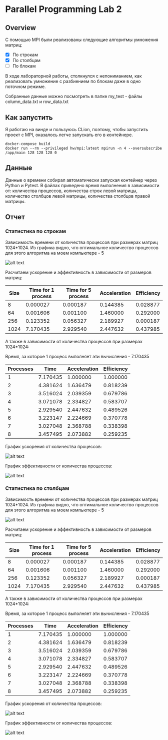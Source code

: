 # Parallel Programming Lab 2

## Overview
С помощью MPI были реализованы следующие алгоритмы умножения матриц:
- [x] По строкам
- [x] По столбцам
- [ ] По блокам

В ходе лабораторной работы, столкнулся с непониманием, 
как реализовать умножение с разбиением по блокам даже в
одно поточном режиме.

Собранные данные можно посмотреть в папке my_test - 
файлы column_data.txt и row_data.txt

## Как запустить
Я работаю на винде и пользуюсь CLion, поэтому, чтобы запустить проект с MPI,
оказалось легче запускать его в контейнере.

    docker-compose build
    docker run --rm --privileged hw/mpi:latest mpirun -n 4 --oversubscribe /app/main 128 128 128 0

## Данные
Данные о времени собирал автоматически запуская контейнер через Python и Pytest.
В файлах приведено время выполнения в зависимости от:
количества процессов, количества строк левой матрицы,
количество столбцов левой матрицы, количества столбцов правой матрицы.

## Отчет

### Статистика по строкам
Зависимость времени от количества процессов 
при размерах матриц 1024*1024. Из графика видно, что
оптимальное количество процессов для этого алгоритма
на моем компьютере - 5

![alt text](https://github.com/Dmitry-Vargin-HSE-works/ParallelProgrammingLab2/tree/master/my_test/img/by_rows/time_by_process.png)

Расчитаем ускорение и эффективность в зависимости от размеров матриц:

| Size | Time for 1 process | Time for 5 process | Acceleration | Efficiency |
|------|--------------------|--------------------|--------------|------------|
| 8    | 0.000027           | 0.000187           | 0.144385     | 0.028877   |
| 64   | 0.001606           | 0.001100           | 1.460000     | 0.292000   |
| 256  | 0.123352           | 0.056327           | 2.189927     | 0.000187   |
| 1024 | 7.170435           | 2.929540           | 2.447632     | 0.437985   |

А также в зависимости от количества процессов при размерах 1024*1024:

Время, за которое 1 процесс выполняет эти вычисления - 7.170435

| Processes | Time     | Acceleration | Efficiency |
|-----------|----------|--------------|------------|
| 1         | 7.170435 | 1.000000     | 1.000000   |
| 2         | 4.381624 | 1.636479     | 0.818239   |
| 3         | 3.516024 | 2.039359     | 0.679786   |
| 4         | 3.071078 | 2.334827     | 0.583707   |
| 5         | 2.929540 | 2.447632     | 0.489526   |
| 6         | 3.223147 | 2.224669     | 0.370778   |
| 7         | 3.027048 | 2.368788     | 0.338398   |
| 8         | 3.457495 | 2.073882     | 0.259235   |

График ускорения от количества процессов:

![alt text](https://github.com/Dmitry-Vargin-HSE-works/ParallelProgrammingLab2/tree/master/my_test/img/by_rows/acceleration_by_proc_num.png)

График эффективности от количества процессов:

![alt text](https://github.com/Dmitry-Vargin-HSE-works/ParallelProgrammingLab2/tree/master/my_test/img/by_rows/efficiency_by_proc_num.png)


### Статистика по столбцам
Зависимость времени от количества процессов
при размерах матриц 1024*1024. Из графика видно, что
оптимальное количество процессов для этого алгоритма
на моем компьютере - 5

![alt text](https://github.com/Dmitry-Vargin-HSE-works/ParallelProgrammingLab2/tree/master/my_test/img/by_rows/time_by_process.png)

Расчитаем ускорение и эффективность в зависимости от размеров матриц:

| Size | Time for 1 process | Time for 5 process | Acceleration | Efficiency |
|------|--------------------|--------------------|--------------|------------|
| 8    | 0.000027           | 0.000187           | 0.144385     | 0.028877   |
| 64   | 0.001606           | 0.001100           | 1.460000     | 0.292000   |
| 256  | 0.123352           | 0.056327           | 2.189927     | 0.000187   |
| 1024 | 7.170435           | 2.929540           | 2.447632     | 0.437985   |

А также в зависимости от количества процессов при размерах 1024*1024:

Время, за которое 1 процесс выполняет эти вычисления - 7.170435

| Processes | Time     | Acceleration | Efficiency |
|-----------|----------|--------------|------------|
| 1         | 7.170435 | 1.000000     | 1.000000   |
| 2         | 4.381624 | 1.636479     | 0.818239   |
| 3         | 3.516024 | 2.039359     | 0.679786   |
| 4         | 3.071078 | 2.334827     | 0.583707   |
| 5         | 2.929540 | 2.447632     | 0.489526   |
| 6         | 3.223147 | 2.224669     | 0.370778   |
| 7         | 3.027048 | 2.368788     | 0.338398   |
| 8         | 3.457495 | 2.073882     | 0.259235   |

График ускорения от количества процессов:

![alt text](https://github.com/Dmitry-Vargin-HSE-works/ParallelProgrammingLab2/tree/master/my_test/img/by_rows/acceleration_by_proc_num.png)

График эффективности от количества процессов:

![alt text](https://github.com/Dmitry-Vargin-HSE-works/ParallelProgrammingLab2/tree/master/my_test/img/by_rows/efficiency_by_proc_num.png)

